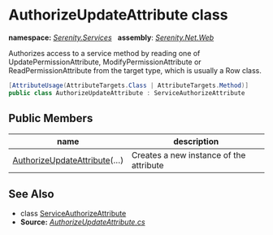 # AuthorizeUpdateAttribute class
**namespace:** *[Serenity.Services](../README.md#serenity.services-namespace)*   **assembly**: *[Serenity.Net.Web](../README.md)*

Authorizes access to a service method by reading one of UpdatePermissionAttribute, ModifyPermissionAttribute or ReadPermissionAttribute from the target type, which is usually a Row class.

```csharp
[AttributeUsage(AttributeTargets.Class | AttributeTargets.Method)]
public class AuthorizeUpdateAttribute : ServiceAuthorizeAttribute
```

## Public Members

| name | description |
| --- | --- |
| [AuthorizeUpdateAttribute](AuthorizeUpdateAttribute/AuthorizeUpdateAttribute.md)(…) | Creates a new instance of the attribute |

## See Also

* class [ServiceAuthorizeAttribute](ServiceAuthorizeAttribute.md)
* **Source:** *[AuthorizeUpdateAttribute.cs](https://github.com/serenity-is/Serenity/blob/master/src/Serenity.Net.Web/Mvc/AuthorizeUpdateAttribute.cs)*